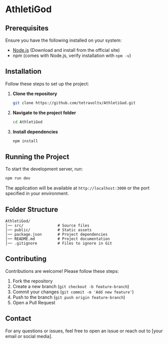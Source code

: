# AthletiGod

## Prerequisites
Ensure you have the following installed on your system:
- [Node.js](https://nodejs.org/en) (Download and install from the official site)
- npm (comes with Node.js, verify installation with `npm -v`)

## Installation

Follow these steps to set up the project:

1. **Clone the repository**
   ```sh
   git clone https://github.com/tetravoltx/AthletiGod.git
   ```

2. **Navigate to the project folder**
   ```sh
   cd AthletiGod
   ```

3. **Install dependencies**
   ```sh
   npm install
   ```

## Running the Project

To start the development server, run:
```sh
npm run dev
```

The application will be available at `http://localhost:3000` or the port specified in your environment.

## Folder Structure
```
AthletiGod/
│── src/               # Source files
│── public/            # Static assets
│── package.json       # Project dependencies
│── README.md          # Project documentation
│── .gitignore         # Files to ignore in Git
```

## Contributing
Contributions are welcome! Please follow these steps:
1. Fork the repository
2. Create a new branch (`git checkout -b feature-branch`)
3. Commit your changes (`git commit -m 'Add new feature'`)
4. Push to the branch (`git push origin feature-branch`)
5. Open a Pull Request
   
## Contact
For any questions or issues, feel free to open an issue or reach out to [your email or social media].


